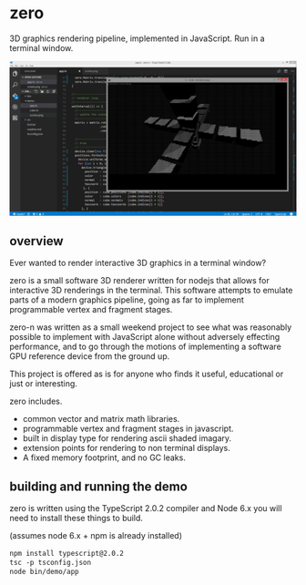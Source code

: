 # zero

3D graphics rendering pipeline, implemented in JavaScript. Run in a terminal window.

![alt tag](./demo/screen.png)

## overview

Ever wanted to render interactive 3D graphics in a terminal window?

zero is a small software 3D renderer written for nodejs that 
allows for interactive 3D renderings in the terminal. This software 
attempts to emulate parts of a modern graphics pipeline, going as far 
to implement programmable vertex and fragment stages.

zero-n was written as a small weekend project to see what was 
reasonably possible to implement with JavaScript alone without
adversely effecting performance, and to go through the motions of
implementing a software GPU reference device from the ground up.

This project is offered as is for anyone who finds it useful,
educational or just or interesting.

zero includes.
- common vector and matrix math libraries.
- programmable vertex and fragment stages in javascript.
- built in display type for rendering ascii shaded imagary. 
- extension points for rendering to non terminal displays.
- A fixed memory footprint, and no GC leaks.

## building and running the demo

zero is written using the TypeScript 2.0.2 compiler and Node 6.x you will need to install
these things to build.

(assumes node 6.x + npm is already installed)

```
npm install typescript@2.0.2
tsc -p tsconfig.json
node bin/demo/app
```


